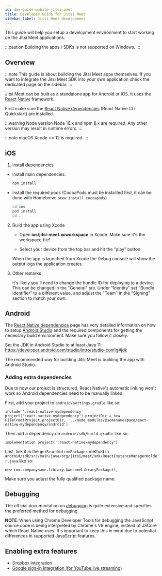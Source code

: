 ```yaml
---
id: dev-guide-mobile-jitsi-meet
title: Developer Guide for Jitsi Meet
sidebar_label: Jitsi Meet development
---
```


This guide will help you setup a development environment to start working on the Jitsi Meet applications.

:::caution
Building the apps / SDKs is not supported on Windows.
:::

## Overview

:::note
This guide is about building the Jitsi Meet apps themselves. If you want to integrate the Jitsi Meet SDK into your own application check the dedicated page on the sidebar.
:::

Jitsi Meet can be built as a standalone app for Android or iOS. It uses the
[React Native] framework.

First make sure the [React Native dependencies] (React Native CLI Quickstart) are installed.

:::warning Node version
Node 16.x and npm 8.x are required. Any other version may result in runtime errors.
:::

:::note macOS
Xcode >= 12 is required.
:::

## iOS

1. Install dependencies

  - Install main dependencies:

    ```bash
    npm install
    ```

  - Install the required pods (CocoaPods must be installled first, it can
    be done with Homebrew: `brew install cocoapods`)

    ```bash
    cd ios
    pod install
    cd ..
    ```

2. Build the app using Xcode

    - Open **ios/jitsi-meet.xcworkspace** in Xcode. Make sure it's the workspace
      file!

    - Select your device from the top bar and hit the "play" button.

    When the app is launched from Xcode the Debug console will show the output
    logs the application creates.

3. Other remarks

    It's likely you'll need to change the bundle ID for deploying to a device.
    This can be changed in the "General" tab. Under "Identity" set
    "Bundle Identifier" to a different value, and adjust the "Team" in the
    "Signing" section to match your own.


## Android

The [React Native dependencies] page has very detailed information on how to
setup [Android Studio] and the required components for getting the necessary
build environment. Make sure you follow it closely.

Set the JDK in Android Studio to at least Java 11: https://developer.android.com/studio/intro/studio-config#jdk

The recommended way for building Jitsi Meet is building the app with Android Studio.

### Adding extra dependencies

Due to how our project is structured, React Native's automatic linking won't work so Android dependencies need to be manually linked.

First, add your project to `android/settings.gradle` like so:

```
include ':react-native-mydependency'
project(':eact-native-mydependency').projectDir = new File(rootProject.projectDir, '../node_modules/@somenamespace/eact-native-mydependency/android')
```

Then add a dependency on `android/sdk/build.gradle` like so:

```
implementation project(':react-native-mydependency')
```

Last, link it in the `getReactNativePackages` method in `android/sdk/src/main/java/org/jitsi/meet/sdk/ReactInstanceManagerHolder.java` like so:

```
new com.companyname.library.AwesomeLibraryPackage(),
```

Make sure you adjust the fully qualified package name.

## Debugging

The official documentation on [debugging] is quite extensive and specifies the
preferred method for debugging.

**NOTE**: When using Chrome Developer Tools for debugging the JavaScript source
code is being interpreted by Chrome's V8 engine, instead of JSCore which React
Native uses. It's important to keep this in mind due to potential differences in
supported JavaScript features.

## Enabling extra features

* [Dropbox integration](mobile-dropbox.md)
* [Google sign-in integration (for YouTube live streaming)](mobile-google-auth.md)

[Android Studio]: https://developer.android.com/studio/index.html
[debugging]: https://facebook.github.io/react-native/docs/debugging/
[React Native]: https://facebook.github.io/react-native/
[React Native dependencies]: https://reactnative.dev/docs/environment-setup
